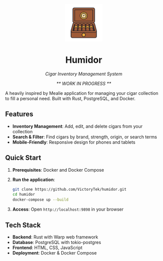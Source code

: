 <div align="center">
  <img src="static/logo.png" alt="Humidor Logo" width="120" height="120">
  <h1>Humidor</h1>
  <p><em>Cigar Inventory Management System</em></p>
  <p><em>** WORK IN PROGRESS **</em></p>
</div>

A heavily inspired by Mealie application for managing your cigar collection to fill a personal need. Built with Rust, PostgreSQL, and Docker. 

## Features

- **Inventory Management**: Add, edit, and delete cigars from your collection
- **Search & Filter**: Find cigars by brand, strength, origin, or search terms
- **Mobile-Friendly**: Responsive design for phones and tablets

## Quick Start

1. **Prerequisites**: Docker and Docker Compose

2. **Run the application**:
   ```bash
   git clone https://github.com/VictoryTek/humidor.git
   cd humidor
   docker-compose up --build
   ```

3. **Access**: Open `http://localhost:9898` in your browser

## Tech Stack

- **Backend**: Rust with Warp web framework
- **Database**: PostgreSQL with tokio-postgres
- **Frontend**: HTML, CSS, JavaScript
- **Deployment**: Docker & Docker Compose